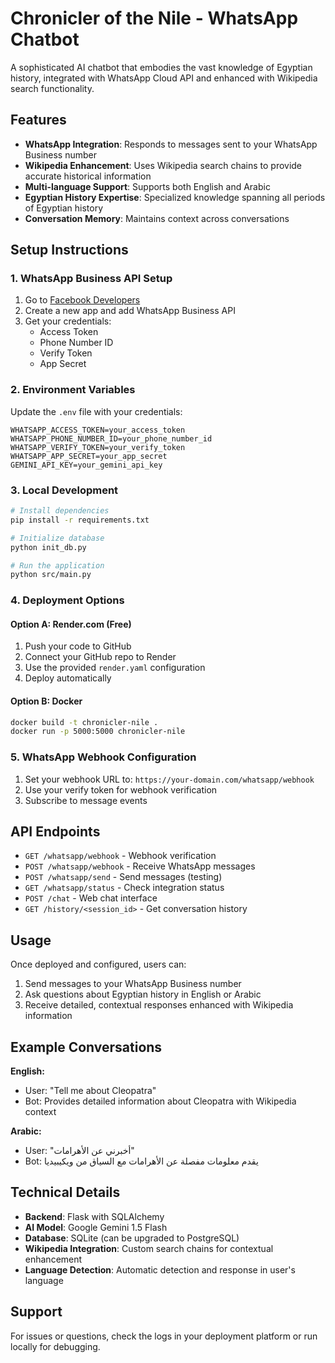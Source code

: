 # Chronicler of the Nile - WhatsApp Chatbot

A sophisticated AI chatbot that embodies the vast knowledge of Egyptian history, integrated with WhatsApp Cloud API and enhanced with Wikipedia search functionality.

## Features

- **WhatsApp Integration**: Responds to messages sent to your WhatsApp Business number
- **Wikipedia Enhancement**: Uses Wikipedia search chains to provide accurate historical information
- **Multi-language Support**: Supports both English and Arabic
- **Egyptian History Expertise**: Specialized knowledge spanning all periods of Egyptian history
- **Conversation Memory**: Maintains context across conversations

## Setup Instructions

### 1. WhatsApp Business API Setup

1. Go to [Facebook Developers](https://developers.facebook.com/)
2. Create a new app and add WhatsApp Business API
3. Get your credentials:
   - Access Token
   - Phone Number ID
   - Verify Token
   - App Secret

### 2. Environment Variables

Update the `.env` file with your credentials:

```
WHATSAPP_ACCESS_TOKEN=your_access_token
WHATSAPP_PHONE_NUMBER_ID=your_phone_number_id
WHATSAPP_VERIFY_TOKEN=your_verify_token
WHATSAPP_APP_SECRET=your_app_secret
GEMINI_API_KEY=your_gemini_api_key
```

### 3. Local Development

```bash
# Install dependencies
pip install -r requirements.txt

# Initialize database
python init_db.py

# Run the application
python src/main.py
```

### 4. Deployment Options

#### Option A: Render.com (Free)
1. Push your code to GitHub
2. Connect your GitHub repo to Render
3. Use the provided `render.yaml` configuration
4. Deploy automatically

#### Option B: Docker
```bash
docker build -t chronicler-nile .
docker run -p 5000:5000 chronicler-nile
```

### 5. WhatsApp Webhook Configuration

1. Set your webhook URL to: `https://your-domain.com/whatsapp/webhook`
2. Use your verify token for webhook verification
3. Subscribe to message events

## API Endpoints

- `GET /whatsapp/webhook` - Webhook verification
- `POST /whatsapp/webhook` - Receive WhatsApp messages
- `POST /whatsapp/send` - Send messages (testing)
- `GET /whatsapp/status` - Check integration status
- `POST /chat` - Web chat interface
- `GET /history/<session_id>` - Get conversation history

## Usage

Once deployed and configured, users can:

1. Send messages to your WhatsApp Business number
2. Ask questions about Egyptian history in English or Arabic
3. Receive detailed, contextual responses enhanced with Wikipedia information

## Example Conversations

**English:**
- User: "Tell me about Cleopatra"
- Bot: Provides detailed information about Cleopatra with Wikipedia context

**Arabic:**
- User: "أخبرني عن الأهرامات"
- Bot: يقدم معلومات مفصلة عن الأهرامات مع السياق من ويكيبيديا

## Technical Details

- **Backend**: Flask with SQLAlchemy
- **AI Model**: Google Gemini 1.5 Flash
- **Database**: SQLite (can be upgraded to PostgreSQL)
- **Wikipedia Integration**: Custom search chains for contextual enhancement
- **Language Detection**: Automatic detection and response in user's language

## Support

For issues or questions, check the logs in your deployment platform or run locally for debugging.

